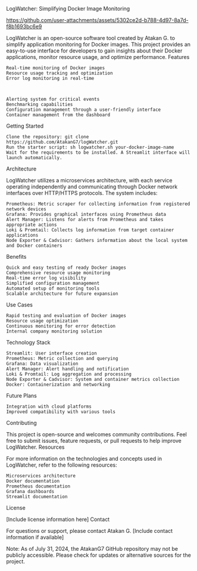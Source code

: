 LogWatcher: Simplifying Docker Image Monitoring

https://github.com/user-attachments/assets/5302ce2d-b788-4d97-8a7d-f8b1693bc6e9

LogWatcher is an open-source software tool created by Atakan G. to simplify application monitoring for Docker images. This project provides an easy-to-use interface for developers to gain insights about their Docker applications, monitor resource usage, and optimize performance.
Features

    Real-time monitoring of Docker images
    Resource usage tracking and optimization
    Error log monitoring in real-time



    Alerting system for critical events
    Benchmarking capabilities
    Configuration management through a user-friendly interface
    Container management from the dashboard

Getting Started

    Clone the repository: git clone https://github.com/AtakanG7/logWatcher.git
    Run the starter script: sh logwatcher.sh your-docker-image-name
    Wait for the requirements to be installed. A Streamlit interface will launch automatically.

Architecture

LogWatcher utilizes a microservices architecture, with each service operating independently and communicating through Docker network interfaces over HTTP/HTTPS protocols. The system includes:

    Prometheus: Metric scraper for collecting information from registered network devices
    Grafana: Provides graphical interfaces using Prometheus data
    Alert Manager: Listens for alerts from Prometheus and takes appropriate actions
    Loki & Promtail: Collects log information from target container applications
    Node Exporter & Cadvisor: Gathers information about the local system and Docker containers

Benefits

    Quick and easy testing of ready Docker images
    Comprehensive resource usage monitoring
    Real-time error log visibility
    Simplified configuration management
    Automated setup of monitoring tools
    Scalable architecture for future expansion

Use Cases

    Rapid testing and evaluation of Docker images
    Resource usage optimization
    Continuous monitoring for error detection
    Internal company monitoring solution

Technology Stack

    Streamlit: User interface creation
    Prometheus: Metric collection and querying
    Grafana: Data visualization
    Alert Manager: Alert handling and notification
    Loki & Promtail: Log aggregation and processing
    Node Exporter & Cadvisor: System and container metrics collection
    Docker: Containerization and networking

Future Plans

    Integration with cloud platforms
    Improved compatibility with various tools

Contributing

This project is open-source and welcomes community contributions. Feel free to submit issues, feature requests, or pull requests to help improve LogWatcher.
Resources

For more information on the technologies and concepts used in LogWatcher, refer to the following resources:

    Microservices architecture
    Docker documentation
    Prometheus documentation
    Grafana dashboards
    Streamlit documentation

License

[Include license information here]
Contact

For questions or support, please contact Atakan G. [Include contact information if available]

Note: As of July 31, 2024, the AtakanG7 GitHub repository may not be publicly accessible. Please check for updates or alternative sources for the project.
